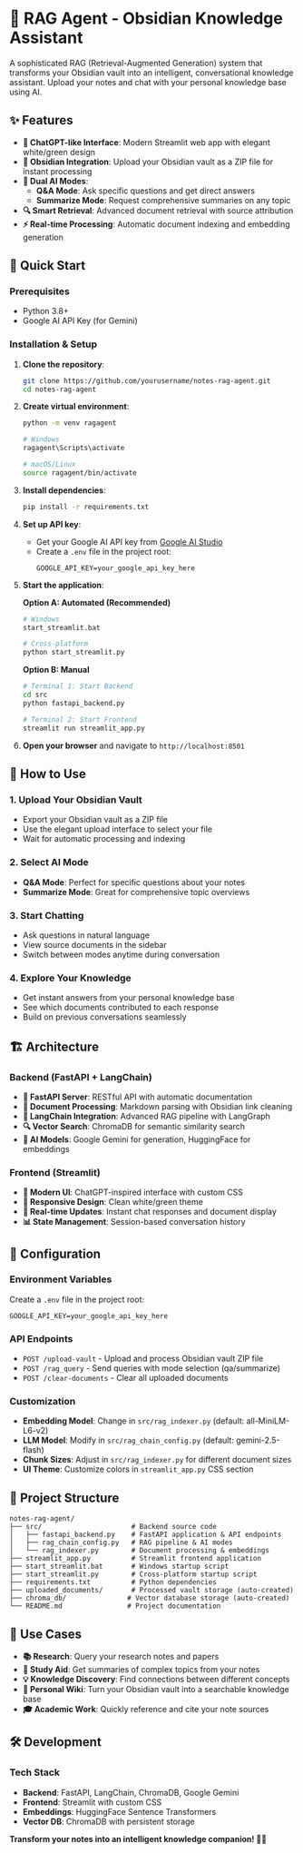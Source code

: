 # 🧠 RAG Agent - Obsidian Knowledge Assistant

A sophisticated RAG (Retrieval-Augmented Generation) system that transforms your Obsidian vault into an intelligent, conversational knowledge assistant. Upload your notes and chat with your personal knowledge base using AI.

## ✨ Features

- **🎨 ChatGPT-like Interface**: Modern Streamlit web app with elegant white/green design
- **📁 Obsidian Integration**: Upload your Obsidian vault as a ZIP file for instant processing
- **🤖 Dual AI Modes**: 
  - **Q&A Mode**: Ask specific questions and get direct answers
  - **Summarize Mode**: Request comprehensive summaries on any topic
- **🔍 Smart Retrieval**: Advanced document retrieval with source attribution
- **⚡ Real-time Processing**: Automatic document indexing and embedding generation

## 🚀 Quick Start

### Prerequisites

- Python 3.8+
- Google AI API Key (for Gemini)

### Installation & Setup

1. **Clone the repository**:
   ```bash
   git clone https://github.com/yourusername/notes-rag-agent.git
   cd notes-rag-agent
   ```

2. **Create virtual environment**:
   ```bash
   python -m venv ragagent
   
   # Windows
   ragagent\Scripts\activate
   
   # macOS/Linux
   source ragagent/bin/activate
   ```

3. **Install dependencies**:
   ```bash
   pip install -r requirements.txt
   ```

4. **Set up API key**:
   - Get your Google AI API key from [Google AI Studio](https://makersuite.google.com/app/apikey)
   - Create a `.env` file in the project root:
     ```env
     GOOGLE_API_KEY=your_google_api_key_here
     ```

5. **Start the application**:
   
   **Option A: Automated (Recommended)**
   ```bash
   # Windows
   start_streamlit.bat
   
   # Cross-platform
   python start_streamlit.py
   ```
   
   **Option B: Manual**
   ```bash
   # Terminal 1: Start Backend
   cd src
   python fastapi_backend.py
   
   # Terminal 2: Start Frontend
   streamlit run streamlit_app.py
   ```

6. **Open your browser** and navigate to `http://localhost:8501`

## 📱 How to Use

### 1. Upload Your Obsidian Vault
- Export your Obsidian vault as a ZIP file
- Use the elegant upload interface to select your file
- Wait for automatic processing and indexing

### 2. Select AI Mode
- **Q&A Mode**: Perfect for specific questions about your notes
- **Summarize Mode**: Great for comprehensive topic overviews

### 3. Start Chatting
- Ask questions in natural language
- View source documents in the sidebar
- Switch between modes anytime during conversation

### 4. Explore Your Knowledge
- Get instant answers from your personal knowledge base
- See which documents contributed to each response
- Build on previous conversations seamlessly

## 🏗️ Architecture

### Backend (FastAPI + LangChain)
- **🔧 FastAPI Server**: RESTful API with automatic documentation
- **📄 Document Processing**: Markdown parsing with Obsidian link cleaning
- **🧠 LangChain Integration**: Advanced RAG pipeline with LangGraph
- **🔍 Vector Search**: ChromaDB for semantic similarity search
- **🤖 AI Models**: Google Gemini for generation, HuggingFace for embeddings

### Frontend (Streamlit)
- **🎨 Modern UI**: ChatGPT-inspired interface with custom CSS
- **📱 Responsive Design**: Clean white/green theme
- **🔄 Real-time Updates**: Instant chat responses and document display
- **📊 State Management**: Session-based conversation history

## 🔧 Configuration

### Environment Variables
Create a `.env` file in the project root:
```env
GOOGLE_API_KEY=your_google_api_key_here
```

### API Endpoints
- `POST /upload-vault` - Upload and process Obsidian vault ZIP file
- `POST /rag_query` - Send queries with mode selection (qa/summarize)
- `POST /clear-documents` - Clear all uploaded documents

### Customization
- **Embedding Model**: Change in `src/rag_indexer.py` (default: all-MiniLM-L6-v2)
- **LLM Model**: Modify in `src/rag_chain_config.py` (default: gemini-2.5-flash)
- **Chunk Sizes**: Adjust in `src/rag_indexer.py` for different document sizes
- **UI Theme**: Customize colors in `streamlit_app.py` CSS section

## 📁 Project Structure

```
notes-rag-agent/
├── src/                      # Backend source code
│   ├── fastapi_backend.py    # FastAPI application & API endpoints
│   ├── rag_chain_config.py   # RAG pipeline & AI modes
│   └── rag_indexer.py        # Document processing & embeddings
├── streamlit_app.py          # Streamlit frontend application
├── start_streamlit.bat       # Windows startup script
├── start_streamlit.py        # Cross-platform startup script
├── requirements.txt          # Python dependencies
├── uploaded_documents/       # Processed vault storage (auto-created)
├── chroma_db/               # Vector database storage (auto-created)
└── README.md                # Project documentation
```

## 🎯 Use Cases

- **📚 Research**: Query your research notes and papers
- **📝 Study Aid**: Get summaries of complex topics from your notes
- **💡 Knowledge Discovery**: Find connections between different concepts
- **📖 Personal Wiki**: Turn your Obsidian vault into a searchable knowledge base
- **🎓 Academic Work**: Quickly reference and cite your note sources

## 🛠️ Development

### Tech Stack
- **Backend**: FastAPI, LangChain, ChromaDB, Google Gemini
- **Frontend**: Streamlit with custom CSS
- **Embeddings**: HuggingFace Sentence Transformers
- **Vector DB**: ChromaDB with persistent storage

**Transform your notes into an intelligent knowledge companion! 🧠✨**
